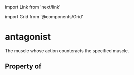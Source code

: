 import Link from 'next/link'
  
import Grid from '@components/Grid'

# antagonist

The muscle whose action counteracts the specified muscle.

## Property of



